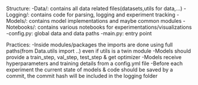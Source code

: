 Structure:
-Data/: contains all data related files(datasets,utils for data,...)
-Logging/: contains code for parsing, logging and experiment tracking
-Models/: contains model implementations and maybe common modules
-Notebooks/: contains various notebooks for experimentations/visualizations
-config.py: global data and data paths
-main.py: entry point 

Practices:
-Inside modules/packages the imports are done using full paths(from Data.utils import ..) even if utils is a twin module
-Models should provide a train_step, val_step, test_step & get optimizer
-Models receive hyperparameters and training details from a config.yml file
-Before each experiment the current state of models & code should be saved by a commit, the commit hash will be included in the logging folder
